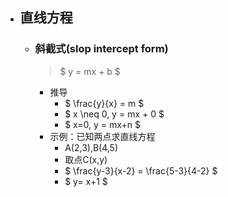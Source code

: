 - ## 直线方程

  - ### 斜截式(slop intercept form)
    > $ y = mx + b $ 
    - 推导
      - $ \frac{y}{x} = m $
      - $ x \neq 0, y = mx + 0 $  
      - $ x=0, y = mx+n $
    - 示例：已知两点求直线方程 
      - A(2,3),B(4,5)
      - 取点C(x,y)
      - $ \frac{y-3}{x-2} = \frac{5-3}{4-2} $
      - $ y= x+1 $
    
    